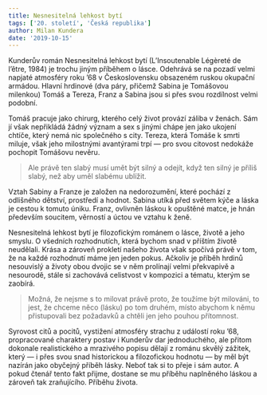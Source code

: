 ```yaml
---
title: Nesnesitelná lehkost bytí
tags: ['20. století', 'Česká republika']
author: Milan Kundera
date: '2019-10-15'
---
```


Kunderův román Nesnesitelná lehkost bytí (L’Insoutenable Légèreté de l’être, 1984) je trochu jiným příběhem o lásce. Odehrává se na pozadí velmi napjaté atmosféry roku ’68 v Československu obsazeném ruskou okupační armádou. Hlavní hrdinové (dva páry, přičemž Sabina je Tomášovou milenkou) Tomáš a Tereza, Franz a Sabina jsou si přes svou rozdílnost velmi podobní.

Tomáš pracuje jako chirurg, kterého celý život provází záliba v ženách. Sám jí však nepřikládá žádný význam a sex s jinými chápe jen jako ukojení chtíče, který nemá nic společného s city. Tereza, která Tomáše k smrti miluje, však jeho milostnými avantýrami trpí — pro svou citovost nedokáže pochopit Tomášovu nevěru.


> Ale právě ten slabý musí umět být silný a odejít, když ten silný je příliš slabý, než aby uměl slabému ublížit.

Vztah Sabiny a Franze je založen na nedorozumění, které pochází z odlišného dětství, prostředí a hodnot. Sabina utíká před světem kýče a láska je cestou k tomuto úniku. Franz, ovlivněn láskou k opuštěné matce, je hnán především soucitem, věrností a úctou ve vztahu k ženě.

Nesnesitelná lehkost bytí je filozofickým románem o lásce, životě a jeho smyslu. O všedních rozhodnutích, která bychom snad v příštím životě neudělali. Krása a zároveň prokletí našeho života však spočívá právě v tom, že na každé rozhodnutí máme jen jeden pokus. Ačkoliv je příběh hrdinů nesouvislý a životy obou dvojic se v něm prolínají velmi překvapivě a nesourodě, stále si zachovává celistvost v kompozici a tématu, kterým se zaobírá.


> Možná, že nejsme s to milovat právě proto, že toužíme být milováni, to jest, že chceme něco (lásku) po tom druhém, místo abychom k němu přistupovali bez požadavků a chtěli jen jeho pouhou přítomnost.

Syrovost citů a pocitů, vystižení atmosféry strachu z událostí roku ’68, propracované charaktery postav i Kunderův dar jednoduchého, ale přitom dokonale realistického a mrazivého popisu dělají z románu skvělý zážitek, který — i přes svou snad historickou a filozofickou hodnotu — by měl být nazírán jako obyčejný příběh lásky. Neboť tak si to přeje i sám autor. A pokud čtenář tento fakt přijme, dostane se mu příběhu naplněného láskou a zároveň tak zraňujícího. Příběhu života.

